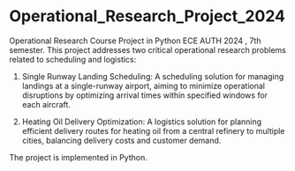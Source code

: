 # Operational_Research_Project_2024
Operational Research Course Project in Python ECE AUTH 2024 , 7th semester.
This project addresses two critical operational research problems related to scheduling and logistics: 
1. Single Runway Landing Scheduling: A scheduling solution for managing landings at a single-runway airport, aiming to minimize operational disruptions by optimizing arrival times within specified windows for each aircraft.

2. Heating Oil Delivery Optimization: A logistics solution for planning efficient delivery routes for heating oil from a central refinery to multiple cities, balancing delivery costs and customer demand.

The project is implemented in Python.
